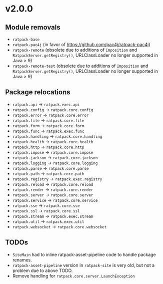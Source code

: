 <!--
This file contains the in progress release notes during the cycle.
It should not be considered the final announcement for any release at any time.
-->


# v2.0.0
## Module removals
* `ratpack-base`
* `ratpack-pac4j` (in favor of https://github.com/pac4j/ratpack-pac4j)
* `ratpack-remote` (obsolete due to additions of `Imposition` and `RatpackServer.getRegistry()`, URLClassLoader no longer supported in Java > 9)
* `ratpack-remote-test` (obsolete due to additions of `Imposition` and `RatpackServer.getRegistry()`, URLClassLoader no longer supported in Java > 9)

## Package relocations
* `ratpack.api` → `ratpack.exec.api`
* `ratpack.config` → `ratpack.core.config`
* `ratpack.error` → `ratpack.core.error`
* `ratpack.file` → `ratpack.core.file`
* `ratpack.form` → `ratpack.core.form`
* `ratpack.func` → `ratpack.exec.func`
* `ratpack.handling` → `ratpack.core.handling`
* `ratpack.health` → `ratpack.core.health`
* `ratpack.http` → `ratpack.core.http`
* `ratpack.impose` → `ratpack.core.impose`
* `ratpack.jackson` → `ratpack.core.jackson`
* `ratpack.logging` → `ratpack.core.logging`
* `ratpack.parse` → `ratpack.core.parse`
* `ratpack.path` → `ratpack.core.path`
* `ratpack.registry` → `ratpack.exec.registry`
* `ratpack.reload` → `ratpack.core.reload`
* `ratpack.render` → `ratpack.core.render`
* `ratpack.server` → `ratpack.core.server`
* `ratpack.service` → `ratpack.core.service`
* `ratpack.sse` → `ratpack.core.sse`
* `ratpack.ssl` → `ratpack.core.ssl`
* `ratpack.stream` → `ratpack.exec.stream`
* `ratpack.util` → `ratpack.exec.util`
* `ratpack.websocket` → `ratpack.core.websocket`

## TODOs
* `SiteMain` had to inline ratpack-asset-pipeline code to handle package renames.
* `ratpack-asset-pipeline` version in `ratpack-site` is very old, but not a problem due to above TODO.
* Remove handling for `ratpack.core.server.LaunchException`
